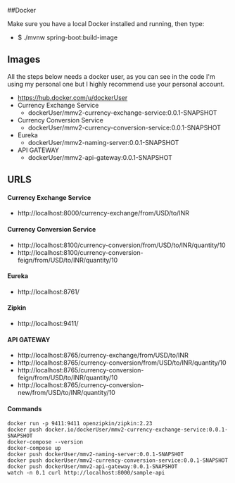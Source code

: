 ##Docker

Make sure you have a local Docker installed and running, then type:

- $ ./mvnw spring-boot:build-image

## Images
All the steps below needs a docker user, as you can see  in the code I'm using my personal one but I highly  recommend use your personal account.
- https://hub.docker.com/u/dockerUser
- Currency Exchange Service 
	- dockerUser/mmv2-currency-exchange-service:0.0.1-SNAPSHOT
- Currency Conversion Service
	- dockerUser/mmv2-currency-conversion-service:0.0.1-SNAPSHOT
- Eureka
	- dockerUser/mmv2-naming-server:0.0.1-SNAPSHOT
- API GATEWAY
	- dockerUser/mmv2-api-gateway:0.0.1-SNAPSHOT

## URLS

#### Currency Exchange Service
- http://localhost:8000/currency-exchange/from/USD/to/INR

#### Currency Conversion Service
- http://localhost:8100/currency-conversion/from/USD/to/INR/quantity/10
- http://localhost:8100/currency-conversion-feign/from/USD/to/INR/quantity/10

#### Eureka
- http://localhost:8761/

#### Zipkin
- http://localhost:9411/

#### API GATEWAY
- http://localhost:8765/currency-exchange/from/USD/to/INR
- http://localhost:8765/currency-conversion/from/USD/to/INR/quantity/10
- http://localhost:8765/currency-conversion-feign/from/USD/to/INR/quantity/10
- http://localhost:8765/currency-conversion-new/from/USD/to/INR/quantity/10

#### Commands
```
docker run -p 9411:9411 openzipkin/zipkin:2.23
docker push docker.io/dockerUser/mmv2-currency-exchange-service:0.0.1-SNAPSHOT
docker-compose --version
docker-compose up
docker push dockerUser/mmv2-naming-server:0.0.1-SNAPSHOT
docker push dockerUser/mmv2-currency-conversion-service:0.0.1-SNAPSHOT
docker push dockerUser/mmv2-api-gateway:0.0.1-SNAPSHOT
watch -n 0.1 curl http://localhost:8000/sample-api
```